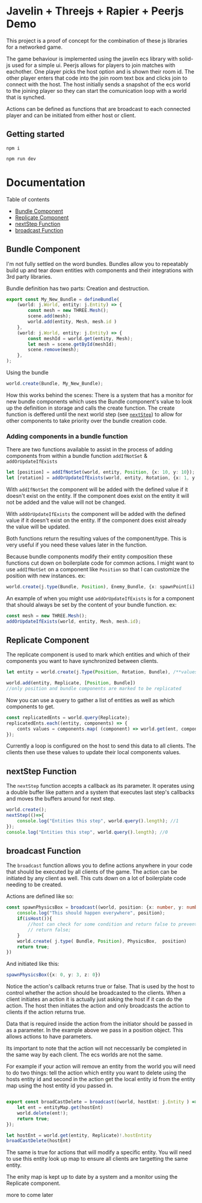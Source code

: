 # Javelin + Threejs + Rapier + Peerjs Demo

This project is a proof of concept for the combination of these js libraries for a networked game.

The game behaviour is implemented using the javelin ecs library with solid-js used for a simple ui. Peerjs allows for players to join matches with eachother. One player picks the host option and is shown their room id. The other player enters that code into the join room text box and clicks join to connect with the host. The host initially sends a snapshot of the ecs world to the joining player so they can start the comunication loop with a world that is synched.

Actions can be defined as functions that are broadcast to each connected player and can be initiated from either host or client.


## Getting started

```
npm i
```


```
npm run dev
```

# Documentation

Table of contents

- [Bundle Component](#bundle-component)
- [Replicate Component](#replicate-component)
- [nextStep Function](#nextstep-function)
- [broadcast Function](#broadcast-function)
## Bundle Component
I'm not fully settled on the word bundles. Bundles allow you to repeatably build up and tear down entities with components and their integrations with 3rd party libraries. 

Bundle definition has two parts: Creation and destruction. 

```typescript
export const My_New_Bundle = defineBundle(
    (world: j.World, entity: j.Entity) => {
        const mesh = new THREE.Mesh();
        scene.add(mesh);
        world.add(entity, Mesh, mesh.id )
    },
    (world: j.World, entity: j.Entity) => {
        const meshId = world.get(entity, Mesh);
        let mesh = scene.getById(meshId);
        scene.remove(mesh);
    },
);
```

Using the bundle

```typescript
world.create(Bundle, My_New_Bundle);
```

How this works behind the scenes: There is a system that has a monitor for new bundle components which uses the Bundle component's value to look up the definition in storage and calls the create function. The create function is deffered until the next world step (see [`nextStep`](##nextStep_Function)) to allow for other components to take priority over the bundle creation code.

### Adding components in a bundle function
There are two functions available to assist in the process of adding components from within a bundle function `addIfNotSet` & `addOrUpdateIfExists`
```typescript
let [position] = addIfNotSet(world, entity, Position, {x: 10, y: 10});
let [rotation] = addOrUpdateIfExists(world, entity, Rotation, {x: 1, y: 0});
```
With `addIfNotSet` the component will be added with the defined value if it doesn't exist on the entity. If the component does exist on the entity it will not be added and the value will not be changed.

With `addOrUpdateIfExists` the component will be added with the defined value if it doesn't exist on the entity. If the component does exist already the value will be updated.

Both functions return the resulting values of the component/type. This is very useful if you need these values later in the function.

Because bundle components modify their entity composition these functions cut down on boilerplate code for common actions. I might want to use `addIfNotSet` on a component like `Position` so that I can customize the position with new instances. ex:
```typescript
world.create(j.type(Bundle, Position), Enemy_Bundle, {x: spawnPoint[i].x, y: spawnPoint[i].y})
```
An example of when you might use `addOrUpdateIfExists` is for a component that should always be set by the content of your bundle function. ex:
```typescript
const mesh = new THREE.Mesh();
addOrUpdateIfExists(world, entity, Mesh, mesh.id);
```


## Replicate Component
The replicate component is used to mark which entities and which of their components you want to have synchronized between clients.

```typescript
let entity = world.create(j.Type(Position, Rotation, Bundle), /**values */);

world.add(entity, Replicate, [Position, Bundle])
//only position and bundle components are marked to be replicated
```
Now you can use a query to gather a list of entities as well as which components to get.

```typescript
const replicatedEnts = world.query(Replicate);
replicatedEnts.each((entity, components) => {
    conts values = components.map( (component) => world.get(ent, component); );
});
```

Currently a loop is configured on the host to send this data to all clients. The clients then use these values to update their local components values. 

## nextStep Function

The `nextStep` function accepts a callback as its parameter. It operates using a double buffer like pattern and a system that executes last step's callbacks and moves the buffers around for next step.

```typescript
world.create();
nextStep(()=>{
    console.log("Entities this step", world.query().length); //1
});
console.log("Entities this step", world.query().length); //0
```

## broadcast Function

The `broadcast` function allows you to define actions anywhere in your code that should be executed by all clients of the game. The action can be initiated by any client as well. This cuts down on a lot of boilerplate code needing to be created.

Actions are defined like so:
```typescript
const spawnPhysicsBox = broadcast((world, position: {x: number, y: number, z: number}) => {
	console.log("This should happen everywhere", position);
	if(isHost()){
		//host can check for some condition and return false to prevent the action from being broadcast
		// return false;
	}
	world.create( j.type( Bundle, Position), PhysicsBox,  position)
	return true;
})
```

And initiated like this:

```typescript
spawnPhysicsBox({x: 0, y: 3, z: 0})
```

Notice the action's callback returns true or false. That is used by the host to control whether the action should be broadcasted to the clients. When a client initiates an action it is actually just asking the host if it can do the action. The host then initiates the action and only broadcasts the action to clients if the action returns true.

Data that is required inside the action from the initiator should be passed in as a parameter. In the example above we pass in a position object. This allows actions to have parameters. 

Its important to note that the action will not neccessarily be completed in the same way by each client. The ecs worlds are not the same.

For example if your action will remove an entity from the world you will need to do two things: tell the action which entity you want to delete using the hosts entity id and second in the action get the local entity id from the entity map using the host entity id you passed in. 

```typescript

export const broadCastDelete = broadcast((world, hostEnt: j.Entity ) => {
	let ent = entityMap.get(hostEnt)
	world.delete(ent!);
	return true;
});

let hostEnt = world.get(entity, Replicate)!.hostEntity
broadCastDelete(hostEnt)
```

The same is true for actions that will modify a specific entity. You will need to use this entity look up map to ensure all clients are targetting the same entity.

The enity map is kept up to date by a system and a monitor using the Replicate component. 

more to come later